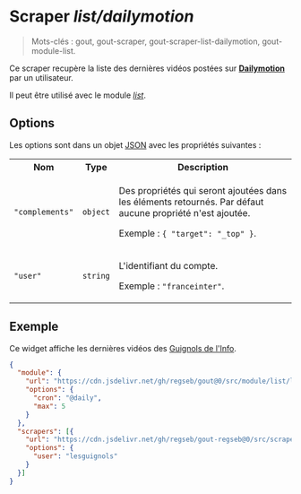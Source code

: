 # Scraper _list/dailymotion_

> Mots-clés : gout, gout-scraper, gout-scraper-list-dailymotion,
> gout-module-list.

Ce scraper recupère la liste des dernières vidéos postées sur
[**Dailymotion**](https://www.dailymotion.com/fr) par un utilisateur.

Il peut être utilisé avec le module
[_list_](https://github.com/regseb/gout/tree/HEAD/src/module/list#readme).

## Options

Les options sont dans un objet
[JSON](https://www.json.org/json-fr.html "JavaScript Object Notation") avec les
propriétés suivantes :

<table>
  <tr>
    <th>Nom</th>
    <th>Type</th>
    <th>Description</th>
  </tr>
  <tr>
    <td><code>"complements"</code></td>
    <td><code>object</code></td>
    <td>
      <p>
        Des propriétés qui seront ajoutées dans les éléments retournés. Par
        défaut aucune propriété n'est ajoutée.
      </p>
      <p>
        Exemple : <code>{ "target": "_top" }</code>.
      </p>
    </td>
  </tr>
  <tr>
    <td><code>"user"</code></td>
    <td><code>string</code></td>
    <td>
      <p>
        L'identifiant du compte.
      </p>
      <p>
        Exemple : <code>"franceinter"</code>.
      </p>
    </td>
  </tr>
</table>

## Exemple

Ce widget affiche les dernières vidéos des [Guignols de
l'Info](https://www.dailymotion.com/lesguignols).

```JSON
{
  "module": {
    "url": "https://cdn.jsdelivr.net/gh/regseb/gout@0/src/module/list/list.js",
    "options": {
      "cron": "@daily",
      "max": 5
    }
  },
  "scrapers": [{
    "url": "https://cdn.jsdelivr.net/gh/regseb/gout-regseb@0/src/scraper/list/dailymotion/dailymotion.js",
    "options": {
      "user": "lesguignols"
    }
  }]
}
```
